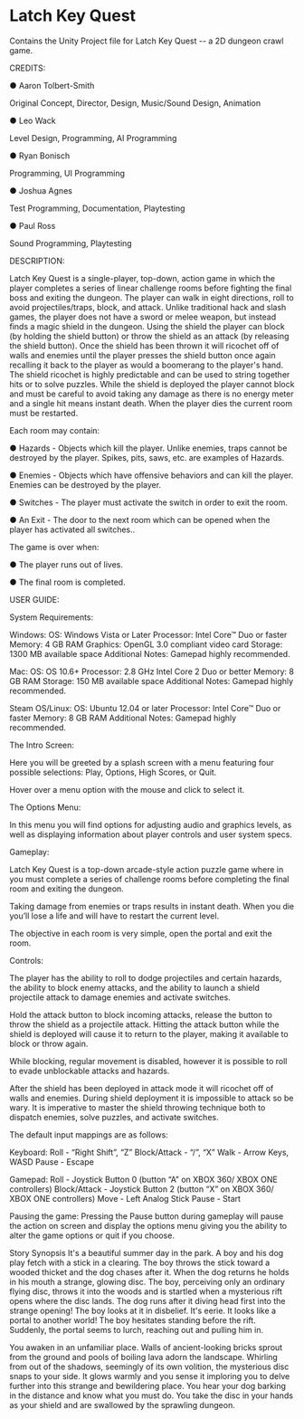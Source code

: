 # Latch Key Quest
Contains the Unity Project file for Latch Key Quest -- a 2D dungeon crawl game.

CREDITS:

●	Aaron Tolbert-Smith

Original Concept, Director, Design, Music/Sound Design, Animation

●	Leo Wack

Level Design, Programming, AI Programming

●	Ryan Bonisch

Programming, UI Programming

●	Joshua Agnes

Test Programming, Documentation, Playtesting

●	Paul Ross

Sound Programming, Playtesting

DESCRIPTION:

Latch Key Quest is a single-player, top-down, action game in which the player completes a series of linear challenge rooms before fighting the final boss and exiting the dungeon. The player can walk in eight directions, roll to avoid projectiles/traps, block, and attack. Unlike traditional hack and slash games, the player does not have a sword or melee weapon, but instead finds a magic shield in the dungeon. Using the shield the player can block (by holding the shield button) or throw the shield as an attack (by releasing the shield button). Once the shield has been thrown it will ricochet off of walls and enemies until the player presses the shield button once again recalling it back to the player as would a boomerang to the player's hand. The shield ricochet is highly predictable and can be used to string together hits or to solve puzzles. While the shield is deployed the player cannot block and must be careful to avoid taking any damage as there is no energy meter and a single hit means instant death. When the player dies the current room must be restarted.

Each room may contain:

●	Hazards - Objects which kill the player. Unlike enemies, traps cannot be destroyed by the player. Spikes, pits, saws, etc. are examples of Hazards.

●	Enemies - Objects which have offensive behaviors and can kill the player. Enemies can be destroyed by the player.

●	Switches - The player must activate the switch in order to exit the room.

●	An Exit - The door to the next room which can be opened when the player has activated all switches..

The game is over when:

●	The player runs out of lives.

●	The final room is completed.


USER GUIDE:

System Requirements: 

Windows:
OS: Windows Vista or Later
Processor: Intel Core™ Duo or faster
Memory: 4 GB RAM
Graphics: OpenGL 3.0 compliant video card
Storage: 1300 MB available space
Additional Notes: Gamepad highly recommended.

Mac:
OS: OS 10.6+
Processor: 2.8 GHz Intel Core 2 Duo or better
Memory: 8 GB RAM
Storage: 150 MB available space
Additional Notes: Gamepad highly recommended.

Steam OS/Linux:
OS: Ubuntu 12.04 or later
Processor: Intel Core™ Duo or faster
Memory: 8 GB RAM
Additional Notes: Gamepad highly recommended.

The Intro Screen:

Here you will be greeted by a splash screen with a menu featuring four possible selections: Play, Options, High Scores, or Quit.

Hover over a menu option with the mouse and click to select it.

The Options Menu:

In this menu you will find options for adjusting audio and graphics levels, as well as displaying information about player controls and user system specs.

Gameplay:

Latch Key Quest is a top-down arcade-style action puzzle game where in you must complete a series of challenge rooms before completing the final room and exiting the dungeon.

Taking damage from enemies or traps results in instant death. When you die you’ll lose a life and will have to restart the current level.

The objective in each room is very simple, open the portal and exit the room.

Controls:

The player has the ability to roll to dodge projectiles and certain hazards, the ability to block enemy attacks, and the ability to launch a shield projectile attack to damage enemies and activate switches.

Hold the attack button to block incoming attacks, release the button to throw the shield as a projectile attack. Hitting the attack button while the shield is deployed will cause it to return to the player, making it available to block or throw again.

While blocking, regular movement is disabled, however it is possible to roll to evade unblockable attacks and hazards.

After the shield has been deployed in attack mode it will ricochet off of walls and enemies. During shield deployment it is impossible to attack so be wary. It is imperative to master the shield throwing technique both to dispatch enemies, solve puzzles, and activate switches. 

The default input mappings are as follows:

Keyboard:
Roll  - “Right Shift”, “Z”
Block/Attack - “/”, “X”
Walk - Arrow Keys, WASD
Pause - Escape

Gamepad:
Roll - Joystick Button 0 (button “A” on XBOX 360/ XBOX ONE controllers)
Block/Attack - Joystick Button 2 (button “X” on XBOX 360/ XBOX ONE controllers)
Move - Left Analog Stick
Pause - Start

Pausing the game:
Pressing the Pause button during gameplay will pause the action on screen and display the options menu giving you the ability to alter the game options or quit if you choose.

Story Synopsis
It's a beautiful summer day in the park. A boy and his dog play fetch with a stick in a clearing. The boy throws the stick toward a wooded thicket and the dog chases after it. When the dog returns he holds in his mouth a strange, glowing disc. The boy, perceiving only an ordinary flying disc, throws it into the woods and is startled when a mysterious rift opens where the disc lands. The dog runs after it diving head first into the strange opening! The boy looks at it in disbelief. It's eerie. It looks like a portal to another world! The boy hesitates standing before the rift. Suddenly, the portal seems to lurch, reaching out and pulling him in.

You awaken in an unfamiliar place. Walls of ancient-looking bricks sprout from the ground and pools of boiling lava adorn the landscape. Whirling from out of the shadows, seemingly of its own volition, the mysterious disc snaps to your side. It glows warmly and you sense it imploring you to delve further into this strange and bewildering place. You hear your dog barking in the distance and know what you must do. You take the disc in your hands as your shield and are swallowed by the sprawling dungeon.
